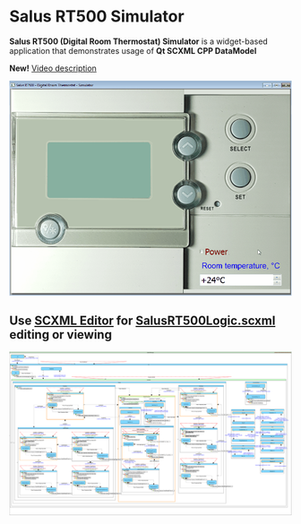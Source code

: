 # Salus RT500 Simulator
**Salus RT500 (Digital Room Thermostat) Simulator** is a widget-based application that demonstrates usage of **Qt SCXML CPP DataModel**

**New!** [Video description](https://youtu.be/VMZSfxoPUAU)

![AppPreview](https://github.com/alexzhornyak/Salus-RT500-Simulator/blob/master/Images/SalusPreview.gif)

## Use [SCXML Editor](https://github.com/alexzhornyak/ScxmlEditor-Tutorial) for [SalusRT500Logic.scxml](https://github.com/alexzhornyak/Salus-RT500-Simulator/blob/master/SalusRT500Logic.scxml) editing or viewing

![SalusLogic](https://github.com/alexzhornyak/Salus-RT500-Simulator/blob/master/Images/SalusRT500Logic.png)
